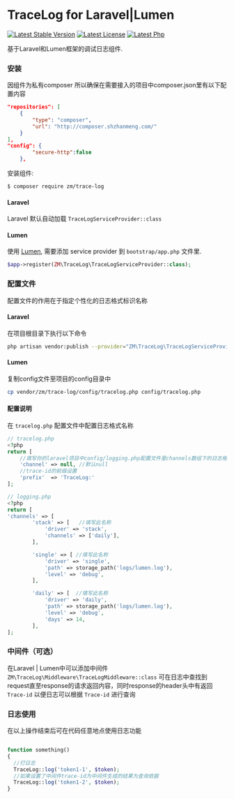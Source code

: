 TraceLog for Laravel|Lumen
===============

[![Latest Stable Version](http://img.shields.io/github/release/boscowu/laravel-tarcelog.svg)](https://github.com/boscowu/laravel-tracelog.git)
[![Latest License](https://img.shields.io/badge/license-MIT-green)](https://github.com/boscowu/laravel-tracelog/actions)
[![Latest Php](https://img.shields.io/badge/php-%5E7.2-blue)](https://github.com/boscowu/laravel-tracelog.git)

基于Laravel和Lumen框架的调试日志组件.

### 安装
因组件为私有composer 所以确保在需要接入的项目中composer.json里有以下配置内容

``` json
"repositories": [
    { 
        "type": "composer",
        "url": "http://composer.shzhanmeng.com/" 
    } 
],
"config": {
        "secure-http":false
    },
```

安装组件:

```bash
$ composer require zm/trace-log
```

#### Laravel

Laravel 默认自动加载 ``` TraceLogServiceProvider::class ```

#### Lumen

使用 [Lumen](http://lumen.laravel.com), 需要添加 service provider 到 `bootstrap/app.php` 文件里. 

```php
$app->register(ZM\TraceLog\TraceLogServiceProvider::class);
```

### 配置文件
配置文件的作用在于指定个性化的日志格式标识名称

#### Laravel
在项目根目录下执行以下命令
```bash
php artisan vendor:publish --provider="ZM\TraceLog\TraceLogServiceProvider"
```

#### Lumen
复制config文件至项目的config目录中

```bash
cp vendor/zm/trace-log/config/tracelog.php config/tracelog.php
```
#### 配置说明
在 ``` tracelog.php ``` 配置文件中配置日志格式名称
```php
// tracelog.php
<?php
return [
    //填写你的laravel项目中config/logging.php配置文件里channels数组下的日志格式名称
    'channel' => null, //默认null
    //trace-id的前缀设置
    'prefix'  => 'TraceLog:'
];

// logging.php
<?php
return [
'channels' => [
        'stack' => [   //填写此名称
            'driver' => 'stack',
            'channels' => ['daily'],
        ],

        'single' => [ //填写此名称
            'driver' => 'single',
            'path' => storage_path('logs/lumen.log'),
            'level' => 'debug',
        ],

        'daily' => [  //填写此名称
            'driver' => 'daily',
            'path' => storage_path('logs/lumen.log'),
            'level' => 'debug',
            'days' => 14,
        ],
];


```
### 中间件（可选）

在Laravel | Lumen中可以添加中间件``` ZM\TraceLog\Middleware\TraceLogMiddleware::class ```
可在日志中查找到request直至response的请求返回内容，同时response的header头中有返回``` Trace-id ``` 以便日志可以根据 ``` Trace-id ```  进行查询

### 日志使用
在以上操作结束后可在代码任意地点使用日志功能

```php

function something()
{
  //打日志
  TraceLog::log('token1-1', $token);
  //如果设置了中间件trace-id为中间件生成的结果为查询依据
  TraceLog::log('token1-2', $token);
}

```